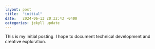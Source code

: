 ```yaml
---
layout: post
title:  "initial"
date:   2024-06-13 20:32:43 -0400
categories: jekyll update
---
```


This is my initial posting. I hope to document technical development and creative exploration. 
